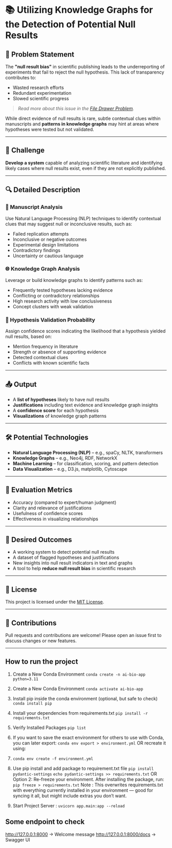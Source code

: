 # 📚 Utilizing Knowledge Graphs for the Detection of Potential Null Results

## 🧠 Problem Statement

The **"null result bias"** in scientific publishing leads to the underreporting of experiments that fail to reject the null hypothesis. This lack of transparency contributes to:

- Wasted research efforts
- Redundant experimentation
- Slowed scientific progress

> _Read more about this issue in the [File Drawer Problem](https://ai-docs.bio.xyz/vision-and-mission/the-problems-in-science#the-file-drawer-problem)._

While direct evidence of null results is rare, subtle contextual clues within manuscripts and **patterns in knowledge graphs** may hint at areas where hypotheses were tested but not validated.

---

## 🚧 Challenge

**Develop a system** capable of analyzing scientific literature and identifying likely cases where null results exist, even if they are not explicitly published.

---

## 🔍 Detailed Description

### 📝 Manuscript Analysis

Use Natural Language Processing (NLP) techniques to identify contextual clues that may suggest null or inconclusive results, such as:

- Failed replication attempts
- Inconclusive or negative outcomes
- Experimental design limitations
- Contradictory findings
- Uncertainty or cautious language

### 🌐 Knowledge Graph Analysis

Leverage or build knowledge graphs to identify patterns such as:

- Frequently tested hypotheses lacking evidence
- Conflicting or contradictory relationships
- High research activity with low conclusiveness
- Concept clusters with weak validation

### 🎯 Hypothesis Validation Probability

Assign confidence scores indicating the likelihood that a hypothesis yielded null results, based on:

- Mention frequency in literature
- Strength or absence of supporting evidence
- Detected contextual clues
- Conflicts with known scientific facts

---

## 📤 Output

- A **list of hypotheses** likely to have null results
- **Justifications** including text evidence and knowledge graph insights
- A **confidence score** for each hypothesis
- **Visualizations** of knowledge graph patterns

---

## 🛠️ Potential Technologies

- **Natural Language Processing (NLP)** – e.g., spaCy, NLTK, transformers
- **Knowledge Graphs** – e.g., Neo4j, RDF, NetworkX
- **Machine Learning** – for classification, scoring, and pattern detection
- **Data Visualization** – e.g., D3.js, matplotlib, Cytoscape

---

## 📏 Evaluation Metrics

- Accuracy (compared to expert/human judgment)
- Clarity and relevance of justifications
- Usefulness of confidence scores
- Effectiveness in visualizing relationships

---

## 🎯 Desired Outcomes

- A working system to detect potential null results
- A dataset of flagged hypotheses and justifications
- New insights into null result indicators in text and graphs
- A tool to help **reduce null result bias** in scientific research

---

## 📌 License

This project is licensed under the [MIT License](LICENSE).

---

## 🙌 Contributions

Pull requests and contributions are welcome! Please open an issue first to discuss changes or new features.

---

## How to run the project

1. Create a New Conda Environment
   `conda create -n ai-bio-app python=3.11`
2. Create a New Conda Environment
   `conda activate ai-bio-app`

3. Install pip inside the conda environment (optional, but safe to check)
   `conda install pip`

4. Install your dependencies from requirements.txt
   `pip install -r requirements.txt`

5. Verify Installed Packages
   `pip list`

6. If you want to save the exact environment for others to use with Conda, you can later export:
   `conda env export > environment.yml`
   OR recreate it using:
7. `conda env create -f environment.yml`

8. Use pip install and add package to requirement.txt file
   `pip install pydantic-settings`
   `echo pydantic-settings >> requirements.txt`
   OR Option 2: Re-freeze your environment. After installing the package, run:
   `pip freeze > requirements.txt`
   Note : This overwrites requirements.txt with everything currently installed in your environment — good for syncing it all, but might include extras you don’t want.

9. Start Project Server :
   `uvicorn app.main:app --reload`

## Some endpoint to check

http://127.0.0.1:8000 → Welcome message
http://127.0.0.1:8000/docs → Swagger UI

